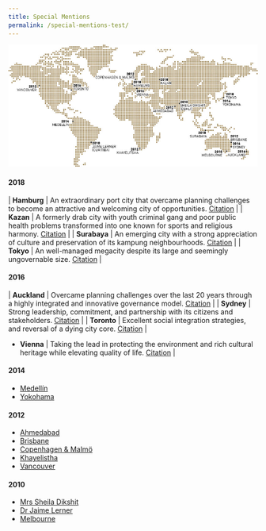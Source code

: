 ```yaml
---
title: Special Mentions
permalink: /special-mentions-test/
---
```


![Special Mentions](/images/laureates/worldmap-special-mentions.jpg/)

#### **2018**

| **Hamburg** | An extraordinary port city that overcame planning challenges to become an attractive and welcoming city of opportunities. [Citation](/laureates/2018/special-mentions/hamburg/) | 
| **Kazan** | A formerly drab city with youth criminal gang and poor public health problems transformed into one known for sports and religious harmony. [Citation](/laureates/2018/special-mentions/hamburg/) |
| **Surabaya** | An emerging city with a strong appreciation of culture and preservation of its kampung neighbourhoods. [Citation](/laureates/2018/special-mentions/hamburg/) | 
| **Tokyo** | An well-managed megacity despite its large and seemingly ungovernable size. [Citation](/laureates/2018/special-mentions/hamburg/) |

#### **2016**

| **Auckland** | Overcame planning challenges over the last 20 years through a highly integrated and innovative governance model. [Citation](/laureates/2018/special-mentions/hamburg/) |
| **Sydney** | Strong leadership, commitment, and partnership with its citizens and stakeholders. [Citation](/laureates/2018/special-mentions/hamburg/) |
| **Toronto** | Excellent social integration strategies, and reversal of a dying city core. [Citation](/laureates/2018/special-mentions/hamburg/) | 
- **Vienna** | Taking the lead in protecting the environment and rich cultural heritage while elevating quality of life. [Citation](/laureates/2018/special-mentions/hamburg/) | 

#### **2014**

- [Medellín](/laureates/2018/special-mentions/hamburg/)
- [Yokohama](/laureates/2018/special-mentions/hamburg/)

#### **2012**

- [Ahmedabad](/laureates/2018/special-mentions/hamburg/)
- [Brisbane](/laureates/2018/special-mentions/hamburg/)
- [Copenhagen & Malmö](/laureates/2018/special-mentions/hamburg/)
- [Khayelistha](/laureates/2018/special-mentions/hamburg/)
- [Vancouver](/laureates/2018/special-mentions/hamburg/)

#### **2010**

- [Mrs Sheila Dikshit](/laureates/2018/special-mentions/hamburg/)
- [Dr Jaime Lerner](/laureates/2018/special-mentions/hamburg/)
- [Melbourne](/laureates/2018/special-mentions/hamburg/)
